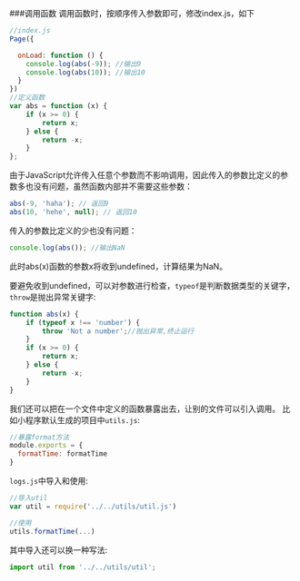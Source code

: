 ###调用函数
调用函数时，按顺序传入参数即可，修改index.js，如下
```js
//index.js
Page({

  onLoad: function () {
    console.log(abs(-9)); //输出9
    console.log(abs(10)); //输出10
  }
})
//定义函数
var abs = function (x) {
    if (x >= 0) {
        return x;
    } else {
        return -x;
    }
};
```

由于JavaScript允许传入任意个参数而不影响调用，因此传入的参数比定义的参数多也没有问题，虽然函数内部并不需要这些参数：
```js
abs(-9, 'haha'); // 返回9
abs(10, 'hehe', null); // 返回10
```
传入的参数比定义的少也没有问题：
```js
console.log(abs()); //输出NaN
```

此时abs(x)函数的参数x将收到undefined，计算结果为NaN。

要避免收到undefined，可以对参数进行检查，`typeof`是判断数据类型的关键字，`throw`是抛出异常关键字:
```js
function abs(x) {
    if (typeof x !== 'number') {
        throw 'Not a number';//抛出异常,终止运行
    }
    if (x >= 0) {
        return x;
    } else {
        return -x;
    }
}
```

我们还可以把在一个文件中定义的函数暴露出去，让别的文件可以引入调用。
比如小程序默认生成的项目中`utils.js`:
```js
//暴露format方法
module.exports = {
  formatTime: formatTime
}
```
`logs.js`中导入和使用:
```js
//导入util
var util = require('../../utils/util.js')

//使用
utils.formatTime(...)
```
其中导入还可以换一种写法:
```js
import util from '../../utils/util';
```
